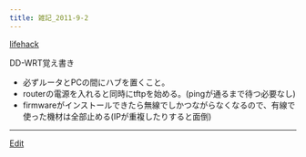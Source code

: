 ```yaml
---
title: 雑記_2011-9-2
---
```

[lifehack](/lifehack)

DD-WRT覚え書き

* 必ずルータとPCの間にハブを置くこと。
* routerの電源を入れると同時にtftpを始める。(pingが通るまで待つ必要なし)
* firmwareがインストールできたら無線でしかつながらなくなるので、有線で使った機材は全部止める(IPが重複したりすると面倒)


----
[Edit](https://github.com/vitroid/vitroid.github.io/edit/master/MD/雑記_2011-9-2.md)
